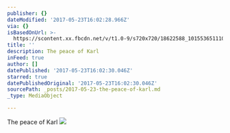 ```yaml
---
publisher: {}
dateModified: '2017-05-23T16:02:28.966Z'
via: {}
isBasedOnUrl: >-
  https://scontent.xx.fbcdn.net/v/t1.0-9/s720x720/18622588_10155365111063156_366595075091023603_n.jpg?oh=62108f72ccdddc3d7adc9f8bef3d1fa6&oe=59A530D6
title: ''
description: The peace of Karl
inFeed: true
author: []
datePublished: '2017-05-23T16:02:30.046Z'
starred: true
datePublishedOriginal: '2017-05-23T16:02:30.046Z'
sourcePath: _posts/2017-05-23-the-peace-of-karl.md
_type: MediaObject

---
```

The peace of Karl
![](https://imgflo.herokuapp.com/graph/2b2431f8e7ba7b0/2fc767623c52d3f6f45736373740bf36/noop.jpg?input=https%3A%2F%2Fscontent.xx.fbcdn.net%2Fv%2Ft1.0-9%2Fs720x720%2F18622588_10155365111063156_366595075091023603_n.jpg%3Foh%3D62108f72ccdddc3d7adc9f8bef3d1fa6%26oe%3D59A530D6)